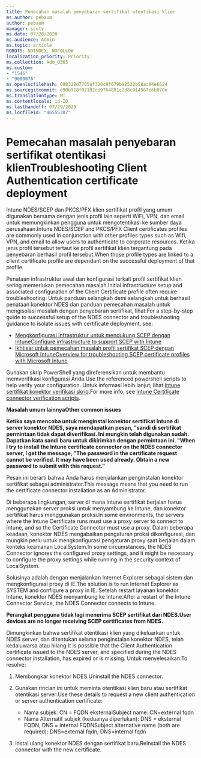 ```yaml
---
title: Pemecahan masalah penyebaran sertifikat otentikasi klien
ms.author: pebaum
author: pebaum
manager: scotv
ms.date: 07/28/2020
ms.audience: Admin
ms.topic: article
ROBOTS: NOINDEX, NOFOLLOW
localization_priority: Priority
ms.collection: Adm_O365
ms.custom:
- "1546"
- "9000076"
ms.openlocfilehash: 698329d7705af320c9f679b92532b58ac84e6624
ms.sourcegitcommit: e90b918f02102cd9764881c2d8c914567c6b070e
ms.translationtype: MT
ms.contentlocale: id-ID
ms.lasthandoff: 07/29/2020
ms.locfileid: "46555307"
---
```

# <a name="troubleshooting-client-authentication-certificate-deployment"></a><span data-ttu-id="f1819-102">Pemecahan masalah penyebaran sertifikat otentikasi klien</span><span class="sxs-lookup"><span data-stu-id="f1819-102">Troubleshooting Client Authentication certificate deployment</span></span>

<span data-ttu-id="f1819-103">Intune NDES/SCEP dan PKCS/PFX klien sertifikat profil yang umum digunakan bersama dengan jenis profil lain seperti WiFi, VPN, dan email untuk memungkinkan pengguna untuk mengotentikasi ke sumber daya perusahaan.</span><span class="sxs-lookup"><span data-stu-id="f1819-103">Intune NDES/SCEP and PKCS/PFX Client certificates profiles are commonly used in conjunction with other profiles types such as Wifi, VPN, and email to allow users to authenticate to corporate resources.</span></span> <span data-ttu-id="f1819-104">Ketika jenis profil tersebut tertaut ke profil sertifikat klien tergantung pada penyebaran berhasil profil tersebut.</span><span class="sxs-lookup"><span data-stu-id="f1819-104">When those profile types are linked to a client certificate profile are dependant on the successful deployment of that profile.</span></span>

<span data-ttu-id="f1819-105">Penataan infrastruktur awal dan konfigurasi terkait profil sertifikat klien sering memerlukan pemecahan masalah.</span><span class="sxs-lookup"><span data-stu-id="f1819-105">Initial infrastructure setup and associated configuration of the Client Certificate profile often require troubleshooting.</span></span> <span data-ttu-id="f1819-106">Untuk panduan selangkah demi selangkah untuk berhasil penataan konektor NDES dan panduan pemecahan masalah untuk mengisolasi masalah dengan penyebaran sertifikat, lihat:</span><span class="sxs-lookup"><span data-stu-id="f1819-106">For a step-by-step guide to successful setup of the NDES connector and troubleshooting guidance to isolate issues with certificate deployment, see:</span></span> 

- [<span data-ttu-id="f1819-107">Mengkonfigurasi infrastruktur untuk mendukung SCEP dengan Intune</span><span class="sxs-lookup"><span data-stu-id="f1819-107">Configure infrastructure to support SCEP with Intune</span></span>](https://support.microsoft.com/help/4459540/troubleshoot-ndes-configuration-for-use-with-intune)
- [<span data-ttu-id="f1819-108">Ikhtisar untuk pemecahan masalah profil sertifikat SCEP dengan Microsoft Intune</span><span class="sxs-lookup"><span data-stu-id="f1819-108">Overview for troubleshooting SCEP certificate profiles with Microsoft Intune</span></span>](https://support.microsoft.com/help/4457481/troubleshooting-scep-certificate-profile-deployment-in-intune)

<span data-ttu-id="f1819-109">Gunakan skrip PowerShell yang direferensikan untuk membantu memverifikasi konfigurasi Anda.</span><span class="sxs-lookup"><span data-stu-id="f1819-109">Use the referenced powershell scripts to help verify your configuration.</span></span> <span data-ttu-id="f1819-110">Untuk informasi lebih lanjut, lihat [Intune sertifikat konektor verifikasi skrip](https://github.com/microsoftgraph/powershell-intune-samples/tree/master/CertificationAuthority).</span><span class="sxs-lookup"><span data-stu-id="f1819-110">For more info, see [Intune Certificate connector verification scripts](https://github.com/microsoftgraph/powershell-intune-samples/tree/master/CertificationAuthority).</span></span>

  
<span data-ttu-id="f1819-111">**Masalah umum lainnya**</span><span class="sxs-lookup"><span data-stu-id="f1819-111">**Other common issues**</span></span>

<span data-ttu-id="f1819-112">**Ketika saya mencoba untuk menginstal konektor sertifikat Intune di server konektor NDES, saya mendapatkan pesan, "sandi di sertifikat permintaan tidak dapat diverifikasi. Ini mungkin telah digunakan sudah. Dapatkan kata sandi baru untuk dikirimkan dengan permintaan ini. "**</span><span class="sxs-lookup"><span data-stu-id="f1819-112">**When I try to install the Intune certificate connector on the NDES connector server, I get the message, "The password in the certificate request cannot be verified. It may have been used already. Obtain a new password to submit with this request."**</span></span>  

<span data-ttu-id="f1819-113">Pesan ini berarti bahwa Anda harus menjalankan penginstalan konektor sertifikat sebagai administrator.</span><span class="sxs-lookup"><span data-stu-id="f1819-113">This message means that you need to run the certificate connector installation as an Administrator.</span></span>

<span data-ttu-id="f1819-114">Di beberapa lingkungan, server di mana Intune sertifikat berjalan harus menggunakan server proksi untuk menyambung ke Intune, dan konektor sertifikat harus menggunakan proksi.</span><span class="sxs-lookup"><span data-stu-id="f1819-114">In some environments, the servers where the Intune Certificate runs must use a proxy server to connect to Intune, and so the Certificate Connector must use a proxy.</span></span> <span data-ttu-id="f1819-115">Dalam beberapa keadaan, konektor NDES mengabaikan pengaturan proksi dikonfigurasi, dan mungkin perlu untuk mengkonfigurasi pengaturan proxy saat berjalan dalam konteks keamanan LocalSystem.</span><span class="sxs-lookup"><span data-stu-id="f1819-115">In some circumstances, the NDES Connector ignores the configured proxy settings, and it might be necessary to configure the proxy settings while running in the security context of LocalSystem.</span></span> 
 
<span data-ttu-id="f1819-116">Solusinya adalah dengan menjalankan Internet Explorer sebagai sistem dan mengkonfigurasi proxy di IE.</span><span class="sxs-lookup"><span data-stu-id="f1819-116">The solution is to run Internet Explorer as SYSTEM and configure a proxy in IE.</span></span> <span data-ttu-id="f1819-117">Setelah restart layanan konektor Intune, konektor NDES menyambung ke Intune.</span><span class="sxs-lookup"><span data-stu-id="f1819-117">After a restart of the Intune Connector Service, the NDES Connector connects to Intune.</span></span>

<span data-ttu-id="f1819-118">**Perangkat pengguna tidak lagi menerima SCEP sertifikat dari NDES.**</span><span class="sxs-lookup"><span data-stu-id="f1819-118">**User devices are no longer receiving SCEP certificates from NDES.**</span></span>

<span data-ttu-id="f1819-119">Dimungkinkan bahwa sertifikat otentikasi klien yang dikeluarkan untuk NDES server, dan ditentukan selama penginstalan konektor NDES, telah kedaluwarsa atau hilang.</span><span class="sxs-lookup"><span data-stu-id="f1819-119">It is possible that the Client Authentication certificate issued to the NDES server, and specified during the NDES connector installation, has expired or is missing.</span></span> <span data-ttu-id="f1819-120">Untuk menyelesaikan:</span><span class="sxs-lookup"><span data-stu-id="f1819-120">To resolve:</span></span> 
 
1. <span data-ttu-id="f1819-121">Membongkar konektor NDES.</span><span class="sxs-lookup"><span data-stu-id="f1819-121">Uninstall the NDES connector.</span></span>  
2. <span data-ttu-id="f1819-122">Gunakan rincian ini untuk meminta otentikasi klien baru atau sertifikat otentikasi server:</span><span class="sxs-lookup"><span data-stu-id="f1819-122">Use these details to request a new client authentication or server authentication certificate:</span></span> 
 
    - <span data-ttu-id="f1819-123">Nama subjek: CN = FQDN eksternal</span><span class="sxs-lookup"><span data-stu-id="f1819-123">Subject name: CN=external fqdn</span></span>  
    - <span data-ttu-id="f1819-124">Nama Alternatif subjek (keduanya diperlukan): DNS = eksternal FQDN, DNS = internal FQDN</span><span class="sxs-lookup"><span data-stu-id="f1819-124">Subject alternative name (both are required): DNS=external fqdn, DNS=internal fqdn</span></span> 
 
3. <span data-ttu-id="f1819-125">Instal ulang konektor NDES dengan sertifikat baru.</span><span class="sxs-lookup"><span data-stu-id="f1819-125">Reinstall the NDES connector with the new certificate.</span></span>